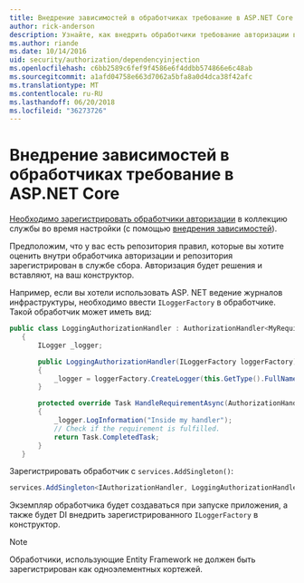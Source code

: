 ```yaml
---
title: Внедрение зависимостей в обработчиках требование в ASP.NET Core
author: rick-anderson
description: Узнайте, как внедрить обработчики требование авторизации в приложение ASP.NET Core с помощью внедрения зависимости.
ms.author: riande
ms.date: 10/14/2016
uid: security/authorization/dependencyinjection
ms.openlocfilehash: c6bb2589c6fef9f4586e6f4ddbb574866e6c48ab
ms.sourcegitcommit: a1afd04758e663d7062a5bfa8a0d4dca38f42afc
ms.translationtype: MT
ms.contentlocale: ru-RU
ms.lasthandoff: 06/20/2018
ms.locfileid: "36273726"
---
```

# <a name="dependency-injection-in-requirement-handlers-in-aspnet-core"></a>Внедрение зависимостей в обработчиках требование в ASP.NET Core

<a name="security-authorization-di"></a>

[Необходимо зарегистрировать обработчики авторизации](xref:security/authorization/policies#handler-registration) в коллекцию службы во время настройки (с помощью [внедрения зависимостей](xref:fundamentals/dependency-injection#fundamentals-dependency-injection)).

Предположим, что у вас есть репозитория правил, которые вы хотите оценить внутри обработчика авторизации и репозитория зарегистрирован в службе сбора. Авторизация будет решения и вставляют, на ваш конструктор.

Например, если вы хотели использовать ASP. NET ведение журналов инфраструктуры, необходимо ввести `ILoggerFactory` в обработчике. Такой обработчик может иметь вид:

```csharp
public class LoggingAuthorizationHandler : AuthorizationHandler<MyRequirement>
   {
       ILogger _logger;

       public LoggingAuthorizationHandler(ILoggerFactory loggerFactory)
       {
           _logger = loggerFactory.CreateLogger(this.GetType().FullName);
       }

       protected override Task HandleRequirementAsync(AuthorizationHandlerContext context, MyRequirement requirement)
       {
           _logger.LogInformation("Inside my handler");
           // Check if the requirement is fulfilled.
           return Task.CompletedTask;
       }
   }
   ```

Зарегистрировать обработчик с `services.AddSingleton()`:

```csharp
services.AddSingleton<IAuthorizationHandler, LoggingAuthorizationHandler>();
```

Экземпляр обработчика будет создаваться при запуске приложения, а также будет DI внедрить зарегистрированного `ILoggerFactory` в конструктор.

> [!NOTE]
> Обработчики, использующие Entity Framework не должен быть зарегистрирован как одноэлементных кортежей.
